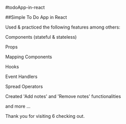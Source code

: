 #todoApp-in-react

##Simple To Do App in React

Used & practiced the following features among others:

Components (stateful & stateless)

Props

Mapping Components

Hooks

Event Handlers

Spread Operators

Created 'Add notes' and 'Remove notes' functionalities

and more ...

Thank you for visiting 6 checking out.
